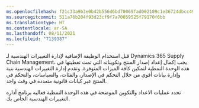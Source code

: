 ```yaml
---
ms.openlocfilehash: f21c33a9b3e0b42b556d6bd70069fad002109c1e36724dbcc498ff3d983981b5
ms.sourcegitcommit: 511a76b204f93d23cf9f7a70059525f79170f6bb
ms.translationtype: HT
ms.contentlocale: ar-SA
ms.lasthandoff: 08/11/2021
ms.locfileid: "7139387"
---
```

قبل استخدام الوظيفة الإضافية لإدارة التغييرات الهندسية لـ Dynamics 365 Supply Chain Management، يجب إكمال إعداد إصدار المنتج وتكويناته التي تمت تغطيتها في هذه الوحدة النمطية لتمكين كافة الميزات المتوفرة. وتقدم إدارة التغييرات الهندسية بنية وإدارة بيانات أقوي من خلال التحكم في الإصدار، والفئات، والسياسات، والتحكم في المنتج عبر كيانات قانونية متعددة في وقت واحد.

تحدد عمليات الاعداد والتكوين الموضحة في هذه الوحدة النمطية فعاليه برنامج أداره التغييرات الهندسية الخاص بك.
